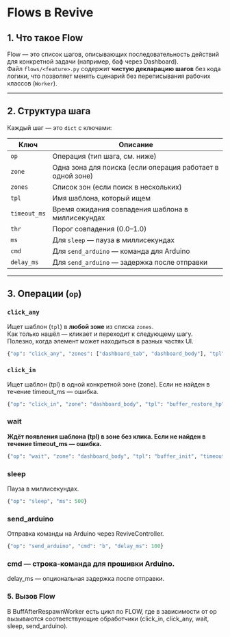 # Flows в Revive

## 1. Что такое Flow
Flow — это список шагов, описывающих последовательность действий для конкретной задачи (например, баф через Dashboard).  
Файл `flows/<feature>.py` содержит **чистую декларацию шагов** без кода логики, что позволяет менять сценарий без переписывания рабочих классов (`Worker`).

---

## 2. Структура шага
Каждый шаг — это `dict` с ключами:

| Ключ           | Описание |
|----------------|----------|
| `op`           | Операция (тип шага, см. ниже) |
| `zone`         | Одна зона для поиска (если операция работает в одной зоне) |
| `zones`        | Список зон (если поиск в нескольких) |
| `tpl`          | Имя шаблона, который ищем |
| `timeout_ms`   | Время ожидания совпадения шаблона в миллисекундах |
| `thr`          | Порог совпадения (0.0–1.0) |
| `ms`           | Для `sleep` — пауза в миллисекундах |
| `cmd`          | Для `send_arduino` — команда для Arduino |
| `delay_ms`     | Для `send_arduino` — задержка после отправки |

---

## 3. Операции (`op`)

### `click_any`
Ищет шаблон (`tpl`) в **любой зоне** из списка `zones`.  
Как только нашёл — кликает и переходит к следующему шагу.  
Полезно, когда элемент может находиться в разных частях UI.

```python
{"op": "click_any", "zones": ["dashboard_tab", "dashboard_body"], "tpl": "buffer_button", "timeout_ms": 2000, "thr": 0.87}
```

### `click_in`
Ищет шаблон (tpl) в одной конкретной зоне (zone).
Если не найден в течение timeout_ms — ошибка.

```python
{"op": "click_in", "zone": "dashboard_body", "tpl": "buffer_restore_hp", "timeout_ms": 1000, "thr": 0.87}
```

### wait
**Ждёт появления шаблона (tpl) в зоне без клика.
Если не найден в течение timeout_ms — ошибка.**

```python
{"op": "wait", "zone": "dashboard_body", "tpl": "buffer_init", "timeout_ms": 2000, "thr": 0.87}
```

### sleep
Пауза в миллисекундах.

```python
{"op": "sleep", "ms": 500}
```

### send_arduino
Отправка команды на Arduino через ReviveController.

```python
{"op": "send_arduino", "cmd": "b", "delay_ms": 100}
```

### cmd — строка-команда для прошивки Arduino.
delay_ms — опциональная задержка после отправки.

### 5. Вызов Flow
   В BuffAfterRespawnWorker есть цикл по FLOW, где в зависимости от op вызываются соответствующие обработчики (click_in, click_any, wait, sleep, send_arduino).

